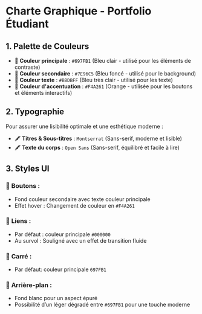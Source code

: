 # **Charte Graphique - Portfolio Étudiant**

## **1. Palette de Couleurs**

- 🎨 **Couleur principale** : `#697FB1` (Bleu clair - utilisé pour les éléments de contraste)
- 🎨 **Couleur secondaire** : `#7E96C5` (Bleu foncé - utilisé pour le background)
- 🎨 **Couleur texte** : `#BBDBFF` (Bleu très clair - utilisé pour les texte)
- 🎨 **Couleur d'accentuation** : `#F4A261` (Orange - utilisée pour les boutons et éléments interactifs)

## **2. Typographie**

Pour assurer une lisibilité optimale et une esthétique moderne :

- 🖋 **Titres & Sous-titres** : `Montserrat` (Sans-serif, moderne et lisible)
- 🖋 **Texte du corps** : `Open Sans` (Sans-serif, équilibré et facile à lire)

## **3. Styles UI**

### 📌 **Boutons** :  
- Fond couleur secondaire avec texte couleur principale  
- Effet hover : Changement de couleur en `#F4A261`  

### 📌 **Liens** :  
- Par défaut : couleur principale `#000000`  
- Au survol : Souligné avec un effet de transition fluide  

### 📌 **Carré** : 
- Par défaut: couleur principale `697FB1`

### 📌 **Arrière-plan** :  
- Fond blanc pour un aspect épuré  
- Possibilité d’un léger dégradé entre `#697FB1` pour une touche moderne  
